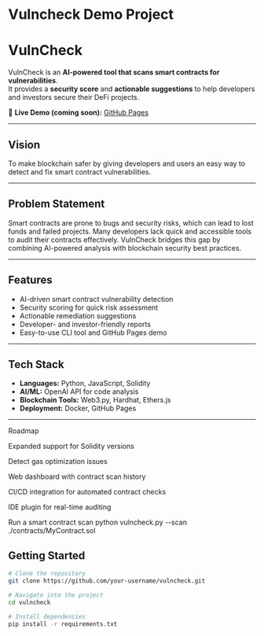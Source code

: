 # Vulncheck Demo Project
# VulnCheck

VulnCheck is an **AI-powered tool that scans smart contracts for vulnerabilities**.  
It provides a **security score** and **actionable suggestions** to help developers and investors secure their DeFi projects.  

🔗 **Live Demo (coming soon):** [GitHub Pages](https://sammyoflightup.github.io/Vulncheck/)

---

## Vision
To make blockchain safer by giving developers and users an easy way to detect and fix smart contract vulnerabilities.  

---

## Problem Statement
Smart contracts are prone to bugs and security risks, which can lead to lost funds and failed projects. Many developers lack quick and accessible tools to audit their contracts effectively. VulnCheck bridges this gap by combining AI-powered analysis with blockchain security best practices.  

---

## Features
- AI-driven smart contract vulnerability detection  
- Security scoring for quick risk assessment  
- Actionable remediation suggestions  
- Developer- and investor-friendly reports  
- Easy-to-use CLI tool and GitHub Pages demo  

---

## Tech Stack
- **Languages:** Python, JavaScript, Solidity  
- **AI/ML:** OpenAI API for code analysis  
- **Blockchain Tools:** Web3.py, Hardhat, Ethers.js  
- **Deployment:** Docker, GitHub Pages  

---

Roadmap

 Expanded support for Solidity versions

 Detect gas optimization issues

 Web dashboard with contract scan history

 CI/CD integration for automated contract checks

 IDE plugin for real-time auditing

 Run a smart contract scan
python vulncheck.py --scan ./contracts/MyContract.sol

## Getting Started
```bash
# Clone the repository
git clone https://github.com/your-username/vulncheck.git

# Navigate into the project
cd vulncheck

# Install dependencies
pip install -r requirements.txt
